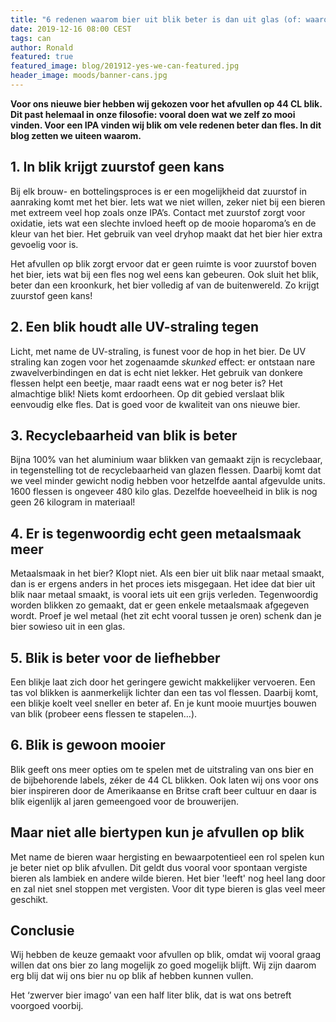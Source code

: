```yaml
---
title: "6 redenen waarom bier uit blik beter is dan uit glas (of: waarom wij afvullen op blik)"
date: 2019-12-16 08:00 CEST
tags: can
author: Ronald
featured: true
featured_image: blog/201912-yes-we-can-featured.jpg
header_image: moods/banner-cans.jpg
---
```


__Voor ons nieuwe bier hebben wij gekozen voor het afvullen op 44 CL blik. Dit past helemaal in onze filosofie: vooral doen wat we zelf zo mooi vinden. Voor een IPA vinden wij blik om vele redenen beter dan fles. In dit blog zetten we uiteen waarom.__

## 1. In blik krijgt zuurstof geen kans

Bij elk brouw- en bottelingsproces is er een mogelijkheid dat zuurstof in aanraking komt met het bier. Iets wat we niet willen, zeker niet bij een  bieren met extreem veel hop zoals onze IPA’s. Contact met zuurstof zorgt voor oxidatie, iets wat een slechte invloed heeft op de mooie hoparoma’s en de kleur van het bier. Het gebruik van veel dryhop maakt dat het bier hier extra gevoelig voor is.

Het afvullen op blik zorgt ervoor dat er geen ruimte is voor zuurstof boven het bier, iets wat bij een fles nog wel eens kan gebeuren. Ook sluit het blik, beter dan een kroonkurk, het bier volledig af van de buitenwereld. Zo krijgt zuurstof geen kans!

## 2. Een blik houdt alle UV-straling tegen

Licht, met name de UV-straling, is funest voor de hop in het bier. De UV straling kan zogen voor het zogenaamde _skunked_ effect: er ontstaan nare zwavelverbindingen en dat is echt niet lekker.
Het gebruik van donkere flessen helpt een beetje, maar raadt eens wat er nog beter is? Het almachtige blik! Niets komt erdoorheen. Op dit gebied verslaat blik eenvoudig elke fles. Dat is goed voor de kwaliteit van ons nieuwe bier.

## 3. Recyclebaarheid van blik is beter

Bijna 100% van het aluminium waar blikken van gemaakt zijn is recyclebaar, in tegenstelling tot de recyclebaarheid van glazen flessen. Daarbij komt dat we veel minder gewicht nodig hebben voor hetzelfde aantal afgevulde units. 1600 flessen is ongeveer 480 kilo glas. Dezelfde hoeveelheid in blik is nog geen 26 kilogram in materiaal!

## 4. Er is tegenwoordig echt geen metaalsmaak meer

Metaalsmaak in het bier? Klopt niet. Als een bier uit blik naar metaal smaakt, dan is er ergens anders in het proces iets misgegaan. Het idee dat bier uit blik naar metaal smaakt, is vooral iets uit een grijs verleden. Tegenwoordig worden blikken zo gemaakt, dat er geen enkele metaalsmaak afgegeven wordt. Proef je wel metaal (het zit echt vooral tussen je oren) schenk dan je bier sowieso uit in een glas.

## 5. Blik is beter voor de liefhebber

Een blikje laat zich door het geringere gewicht makkelijker vervoeren. Een tas vol blikken is aanmerkelijk lichter dan een tas vol flessen. Daarbij komt, een blikje koelt veel sneller en beter af. En je kunt mooie muurtjes bouwen van blik (probeer eens flessen te stapelen…).

## 6. Blik is gewoon mooier

Blik geeft ons meer opties om te spelen met de uitstraling van ons bier en de bijbehorende labels, zéker de 44 CL blikken. Ook laten wij ons voor ons bier inspireren door de Amerikaanse en Britse craft beer cultuur en daar is blik eigenlijk al jaren gemeengoed voor de brouwerijen.

## Maar niet alle biertypen kun je afvullen op blik

Met name de bieren waar hergisting en bewaarpotentieel een rol spelen kun je beter niet op blik afvullen. Dit geldt dus vooral voor spontaan vergiste bieren als lambiek en andere wilde bieren. Het bier 'leeft' nog heel lang door en zal niet snel stoppen met vergisten. Voor dit type bieren is glas veel meer geschikt.

## Conclusie
Wij hebben de keuze gemaakt voor afvullen op blik, omdat wij vooral graag willen dat ons bier zo lang mogelijk zo goed mogelijk blijft. Wij zijn daarom erg blij dat wij ons bier nu op blik af hebben kunnen vullen.

Het ‘zwerver bier imago’ van een half liter blik, dat is wat ons betreft voorgoed voorbij.

